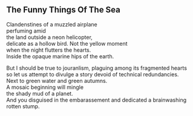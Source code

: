 The Funny Things Of The Sea
---------------------------
Clandenstines of a muzzled airplane  
perfuming amid  
the land outside a neon helicopter,  
delicate as a hollow bird. Not the yellow moment  
when the night flutters the hearts.  
Inside the opaque marine hips of the earth.  
  
But I should be true to jouranlism, plaguing among its fragmented hearts  
so let us attempt to divulge a story devoid of technical redundancies.  
Next to green water and green autumns.  
A mosaic beginning will mingle  
the shady mud of a planet.  
And you disguised in the embarassement and dedicated a brainwashing rotten stump.  
